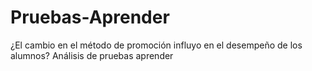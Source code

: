 # Pruebas-Aprender
¿El cambio en el método de promoción influyo en el desempeño de los alumnos? Análisis de pruebas aprender
